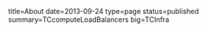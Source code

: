 ﻿title=About
date=2013-09-24
type=page
status=published
summary=TCcomputeLoadBalancers
big=TCInfra
~~~~~~

